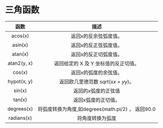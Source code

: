 # 三角函数

| 函数          | 描述                                    |
|:-----------:|:-------------------------------------:|
| acos(x)     | 返回x的反余弦弧度值。                           |
| asin(x)     | 返回x的反正弦弧度值。                           |
| atan(x)     | 返回x的反正切弧度值。                           |
| atan2(y, x) | 返回给定的 X 及 Y 坐标值的反正切值。                 |
| cos(x)      | 返回x的弧度的余弦值。                           |
| hypot(x, y) | 返回欧几里德范数 sqrt(x*x + y*y)。             |
| sin(x)      | 返回的x弧度的正弦值                            |
| tan(x)      | 返回x弧度的正切值。                            |
| degrees(x)  | 将弧度转换为角度,如degrees(math.pi/2) ， 返回90.0 |
| radians(x)  | 将角度转换为弧度                              |




